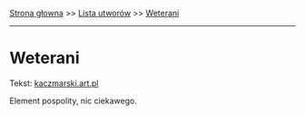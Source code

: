 [Strona głowna](../index.md) >> [Lista utworów](../list.md) >> [Weterani](630.md)

---

# Weterani

Tekst: [kaczmarski.art.pl](https://www.kaczmarski.art.pl/tworczosc/wiersze/weterani/)

Element pospolity, nic ciekawego.